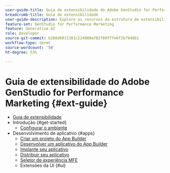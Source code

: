 ```yaml
---
user-guide-title: Guia de extensibilidade do Adobe GenStudio for Performance Marketing
breadcrumb-title: Guia de extensibilidade
user-guide-description: Explore os recursos da estrutura de extensibilidade do Adobe GenStudio for Performance Marketing.
feature-set: GenStudio for Performance Marketing
feature: Generative AI
role: Developer
source-git-commit: b268d6015381c224980af82f89fffe6f2b7948b1
workflow-type: tm+mt
source-wordcount: '58'
ht-degree: 53%

---
```



# Guia de extensibilidade do Adobe GenStudio for Performance Marketing {#ext-guide}

+ [Guia de extensibilidade](home.md)
+ Introdução {#get-started}
   + [Configurar o ambiente](setup.md)
+ Desenvolvimento de aplicativo {#apps}
   + [Criar um projeto do App Builder](create-project.md)
   + [Desenvolver um aplicativo do App Builder](create-app.md)
   + [Implante seu aplicativo](deploy-app.md)
   + [Distribuir seu aplicativo](distribute-app.md)
   + [Seletor de experiência MFE](experience-selector.md)
   + Extensões da UI {#ui}
